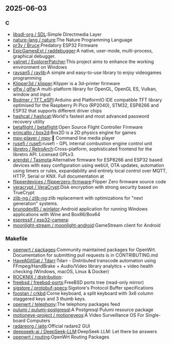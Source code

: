 ## 2025-06-03

### C

* [libsdl-org / SDL](https://github.com/libsdl-org/SDL):Simple Directmedia Layer
* [nature-lang / nature](https://github.com/nature-lang/nature):The Nature Programming Language
* [pr3y / Bruce](https://github.com/pr3y/Bruce):Predatory ESP32 Firmware
* [EpicGamesExt / raddebugger](https://github.com/EpicGamesExt/raddebugger):A native, user-mode, multi-process, graphical debugger.
* [valinet / ExplorerPatcher](https://github.com/valinet/ExplorerPatcher):This project aims to enhance the working environment on Windows
* [raysan5 / raylib](https://github.com/raysan5/raylib):A simple and easy-to-use library to enjoy videogames programming
* [Klipper3d / klipper](https://github.com/Klipper3d/klipper):Klipper is a 3d-printer firmware
* [glfw / glfw](https://github.com/glfw/glfw):A multi-platform library for OpenGL, OpenGL ES, Vulkan, window and input
* [Bodmer / TFT_eSPI](https://github.com/Bodmer/TFT_eSPI):Arduino and PlatformIO IDE compatible TFT library optimised for the Raspberry Pi Pico (RP2040), STM32, ESP8266 and ESP32 that supports different driver chips
* [hashcat / hashcat](https://github.com/hashcat/hashcat):World's fastest and most advanced password recovery utility
* [betaflight / betaflight](https://github.com/betaflight/betaflight):Open Source Flight Controller Firmware
* [erincatto / box2d](https://github.com/erincatto/box2d):Box2D is a 2D physics engine for games
* [mpv-player / mpv](https://github.com/mpv-player/mpv):🎥 Command line media player
* [rusefi / rusefi](https://github.com/rusefi/rusefi):rusefi - GPL internal combustion engine control unit
* [libretro / RetroArch](https://github.com/libretro/RetroArch):Cross-platform, sophisticated frontend for the libretro API. Licensed GPLv3.
* [arendst / Tasmota](https://github.com/arendst/Tasmota):Alternative firmware for ESP8266 and ESP32 based devices with easy configuration using webUI, OTA updates, automation using timers or rules, expandability and entirely local control over MQTT, HTTP, Serial or KNX. Full documentation at
* [flipperdevices / flipperzero-firmware](https://github.com/flipperdevices/flipperzero-firmware):Flipper Zero firmware source code
* [veracrypt / VeraCrypt](https://github.com/veracrypt/VeraCrypt):Disk encryption with strong security based on TrueCrypt
* [zlib-ng / zlib-ng](https://github.com/zlib-ng/zlib-ng):zlib replacement with optimizations for "next generation" systems.
* [brunodev85 / winlator](https://github.com/brunodev85/winlator):Android application for running Windows applications with Wine and Box86/Box64
* [espressif / esp32-camera](https://github.com/espressif/esp32-camera):
* [moonlight-stream / moonlight-android](https://github.com/moonlight-stream/moonlight-android):GameStream client for Android

### Makefile

* [openwrt / packages](https://github.com/openwrt/packages):Community maintained packages for OpenWrt. Documentation for submitting pull requests is in CONTRIBUTING.md
* [HaveAGitGat / Tdarr](https://github.com/HaveAGitGat/Tdarr):Tdarr - Distributed transcode automation using FFmpeg/HandBrake + Audio/Video library analytics + video health checking (Windows, macOS, Linux & Docker)
* [ROCKNIX / distribution](https://github.com/ROCKNIX/distribution):
* [freebsd / freebsd-ports](https://github.com/freebsd/freebsd-ports):FreeBSD ports tree (read-only mirror)
* [sigstore / protobuf-specs](https://github.com/sigstore/protobuf-specs):Sigstore's Protocol Buffer specifications
* [foostan / crkbd](https://github.com/foostan/crkbd):Corne keyboard, a split keyboard with 3x6 column staggered keys and 3 thumb keys.
* [openwrt / telephony](https://github.com/openwrt/telephony):The telephony packages feed
* [pulumi / pulumi-postgresql](https://github.com/pulumi/pulumi-postgresql):A Postgresql Pulumi resource package
* [motioneye-project / motioneyeos](https://github.com/motioneye-project/motioneyeos):A Video Surveillance OS For Single-board Computers
* [radareorg / iaito](https://github.com/radareorg/iaito):Official radare2 GUI
* [deepseek-ai / DeepSeek-LLM](https://github.com/deepseek-ai/DeepSeek-LLM):DeepSeek LLM: Let there be answers
* [openwrt / routing](https://github.com/openwrt/routing):OpenWrt Routing Packages

